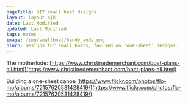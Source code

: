 ```yaml
---
pageTitle: DIY small boat designs 
layout: layout.njk
date: Last Modified 
updated: Last Modified 
tags: notes 
image: /img/smallboat/handy_andy.png
blurb: Designs for small boats, focused on 'one-sheet' designs. 
---
```


The motherlode: [https://www.christinedemerchant.com/boat-plans-all.html](https://www.christinedemerchant.com/boat-plans-all.html)

Building a one-sheet canoe [https://www.flickr.com/photos/flo-mo/albums/72157620531428419/](https://www.flickr.com/photos/flo-mo/albums/72157620531428419/) 
